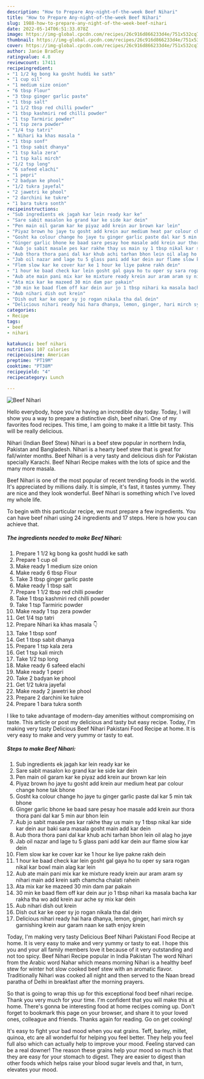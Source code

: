 ```yaml
---
description: "How to Prepare Any-night-of-the-week Beef Nihari"
title: "How to Prepare Any-night-of-the-week Beef Nihari"
slug: 1988-how-to-prepare-any-night-of-the-week-beef-nihari
date: 2022-05-14T06:51:33.078Z
image: https://img-global.cpcdn.com/recipes/26c916d866233d4e/751x532cq70/beef-nihari-recipe-main-photo.jpg
thumbnail: https://img-global.cpcdn.com/recipes/26c916d866233d4e/751x532cq70/beef-nihari-recipe-main-photo.jpg
cover: https://img-global.cpcdn.com/recipes/26c916d866233d4e/751x532cq70/beef-nihari-recipe-main-photo.jpg
author: Janie Bradley
ratingvalue: 4.8
reviewcount: 17411
recipeingredient:
- "1 1/2 kg bong ka gosht huddi ke sath"
- "1 cup oil"
- "1 medium size onion"
- "6 tbsp Flour"
- "3 tbsp ginger garlic paste"
- "1 tbsp salt"
- "1 1/2 tbsp red chilli powder"
- "1 tbsp kashmiri red chilli powder"
- "1 tsp Tarmiric powder"
- "1 tsp zera powder"
- "1/4 tsp tatri"
- " Nihari ka khas masala "
- "1 tbsp sonf"
- "1 tbsp sabit dhanya"
- "1 tsp kala zera"
- "1 tsp kali mirch"
- "1/2 tsp long"
- "6 safeed elachi"
- "1 pepri"
- "2 badyan ke phool"
- "1/2 tukra jayefal"
- "2 jawetri ke phool"
- "2 darchini ke tukre"
- "1 bara tukra sonth"
recipeinstructions:
- "Sub ingredients ek jagah kar lein ready kar ke"
- "Sare sabit masalon ko grand kar ke side kar dein"
- "Pen main oil garam kar ke piyaz add krein aur brown kar lein"
- "Piyaz brown ho jaye tu gosht add krein aur medium heat par colour change hone tak bhone"
- "Gosht ka colour change ho jaye tu ginger garlic paste dal kar 5 min tak bhone"
- "Ginger garlic bhone ke baad sare pesay hoe masale add krein aur thora thora pani dal kar 5 min aur bhon lein"
- "Aub jo sabit masale pes kar rakhe thay us main sy 1 tbsp nikal kar side kar dein aur baki sara masala gosht main add kar dein"
- "Aub thora thora pani dal kar khub achi tarhan bhon lein oil alag ho jaye"
- "Jab oil nazar and lage tu 5 glass pani add kar dein aur flame slow kar dein"
- "Flem slow kar ke cover kar ke 1 hour ke liye pakne rakh dein"
- "1 hour ke baad check kar lein gosht gal gaya ho tu oper sy sara rogan nikal kar bowl main alag kar lein"
- "Aub ate main pani mix kar ke mixture ready krein aur aram aram sy nihari main add krein sath chamcha chalati rahein"
- "Ata mix kar ke mazeed 30 min dam par pakain"
- "30 min ke baad flem off kar dein aur jo 1 tbsp nihari ka masala bacha kar rakha tha wo add krein aur ache sy mix kar dein"
- "Aub nihari dish out krein"
- "Dish out kar ke oper sy jo rogan nikala tha dal dein"
- "Delicious nihari ready hai hara dhanya, lemon, ginger, hari mirch sy garnishing krein aur garam naan ke sath enjoy krein"
categories:
- Recipe
tags:
- beef
- nihari

katakunci: beef nihari 
nutrition: 107 calories
recipecuisine: American
preptime: "PT19M"
cooktime: "PT38M"
recipeyield: "4"
recipecategory: Lunch

---
```



![Beef Nihari](https://img-global.cpcdn.com/recipes/26c916d866233d4e/751x532cq70/beef-nihari-recipe-main-photo.jpg)

Hello everybody, hope you're having an incredible day today. Today, I will show you a way to prepare a distinctive dish, beef nihari. One of my favorites food recipes. This time, I am going to make it a little bit tasty. This will be really delicious.

Nihari (Indian Beef Stew) Nihari is a beef stew popular in northern India, Pakistan and Bangladesh. Nihari is a hearty beef stew that is great for fall/winter months. Beef Nihari is a very tasty and delicious dish for Pakistan specially Karachi. Beef Nihari Recipe makes with the lots of spice and the many more masala.

Beef Nihari is one of the most popular of recent trending foods in the world. It's appreciated by millions daily. It is simple, it's fast, it tastes yummy. They are nice and they look wonderful. Beef Nihari is something which I've loved my whole life.


To begin with this particular recipe, we must prepare a few ingredients. You can have beef nihari using 24 ingredients and 17 steps. Here is how you can achieve that.

<!--inarticleads1-->

##### The ingredients needed to make Beef Nihari:

1. Prepare 1 1/2 kg bong ka gosht huddi ke sath
1. Prepare 1 cup oil
1. Make ready 1 medium size onion
1. Make ready 6 tbsp Flour
1. Take 3 tbsp ginger garlic paste
1. Make ready 1 tbsp salt
1. Prepare 1 1/2 tbsp red chilli powder
1. Take 1 tbsp kashmiri red chilli powder
1. Take 1 tsp Tarmiric powder
1. Make ready 1 tsp zera powder
1. Get 1/4 tsp tatri
1. Prepare  Nihari ka khas masala 👇
1. Take 1 tbsp sonf
1. Get 1 tbsp sabit dhanya
1. Prepare 1 tsp kala zera
1. Get 1 tsp kali mirch
1. Take 1/2 tsp long
1. Make ready 6 safeed elachi
1. Make ready 1 pepri
1. Take 2 badyan ke phool
1. Get 1/2 tukra jayefal
1. Make ready 2 jawetri ke phool
1. Prepare 2 darchini ke tukre
1. Prepare 1 bara tukra sonth


I like to take advantage of modern-day amenities without compromising on taste. This article or post my delicious and tasty but easy recipe. Today, I&#39;m making very tasty Delicious Beef Nihari Pakistani Food Recipe at home. It is very easy to make and very yummy or tasty to eat. 

<!--inarticleads2-->

##### Steps to make Beef Nihari:

1. Sub ingredients ek jagah kar lein ready kar ke
1. Sare sabit masalon ko grand kar ke side kar dein
1. Pen main oil garam kar ke piyaz add krein aur brown kar lein
1. Piyaz brown ho jaye tu gosht add krein aur medium heat par colour change hone tak bhone
1. Gosht ka colour change ho jaye tu ginger garlic paste dal kar 5 min tak bhone
1. Ginger garlic bhone ke baad sare pesay hoe masale add krein aur thora thora pani dal kar 5 min aur bhon lein
1. Aub jo sabit masale pes kar rakhe thay us main sy 1 tbsp nikal kar side kar dein aur baki sara masala gosht main add kar dein
1. Aub thora thora pani dal kar khub achi tarhan bhon lein oil alag ho jaye
1. Jab oil nazar and lage tu 5 glass pani add kar dein aur flame slow kar dein
1. Flem slow kar ke cover kar ke 1 hour ke liye pakne rakh dein
1. 1 hour ke baad check kar lein gosht gal gaya ho tu oper sy sara rogan nikal kar bowl main alag kar lein
1. Aub ate main pani mix kar ke mixture ready krein aur aram aram sy nihari main add krein sath chamcha chalati rahein
1. Ata mix kar ke mazeed 30 min dam par pakain
1. 30 min ke baad flem off kar dein aur jo 1 tbsp nihari ka masala bacha kar rakha tha wo add krein aur ache sy mix kar dein
1. Aub nihari dish out krein
1. Dish out kar ke oper sy jo rogan nikala tha dal dein
1. Delicious nihari ready hai hara dhanya, lemon, ginger, hari mirch sy garnishing krein aur garam naan ke sath enjoy krein


Today, I&#39;m making very tasty Delicious Beef Nihari Pakistani Food Recipe at home. It is very easy to make and very yummy or tasty to eat. I hope this you and your all family members love it because of it very outstanding and not too spicy. Beef Nihari Recipe popular in India Pakistan The word Nihari from the Arabic word Nahar which means morning Nihari is a healthy beef stew for winter hot slow cooked beef stew with an aromatic flavor. Traditionally Nihari was cooked all night and then served to the Naan bread paratha of Delhi in breakfast after the morning prayers. 

So that is going to wrap this up for this exceptional food beef nihari recipe. Thank you very much for your time. I'm confident that you will make this at home. There's gonna be interesting food at home recipes coming up. Don't forget to bookmark this page on your browser, and share it to your loved ones, colleague and friends. Thanks again for reading. Go on get cooking!

It's easy to fight your bad mood when you eat grains. Teff, barley, millet, quinoa, etc are all wonderful for helping you feel better. They help you feel full also which can actually help to improve your mood. Feeling starved can be a real downer! The reason these grains help your mood so much is that they are easy for your stomach to digest. They are easier to digest than other foods which helps raise your blood sugar levels and that, in turn, elevates your mood.
